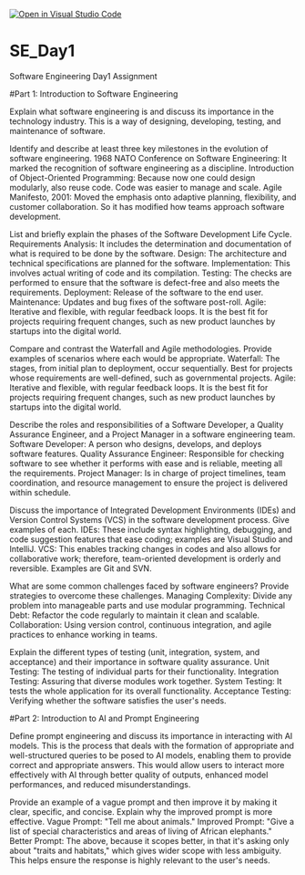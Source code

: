 [![Open in Visual Studio Code](https://classroom.github.com/assets/open-in-vscode-2e0aaae1b6195c2367325f4f02e2d04e9abb55f0b24a779b69b11b9e10269abc.svg)](https://classroom.github.com/online_ide?assignment_repo_id=16982345&assignment_repo_type=AssignmentRepo)
# SE_Day1
Software Engineering Day1 Assignment

#Part 1: Introduction to Software Engineering

Explain what software engineering is and discuss its importance in the technology industry.
This is a way of designing, developing, testing, and maintenance of software. 

Identify and describe at least three key milestones in the evolution of software engineering.
1968 NATO Conference on Software Engineering: It marked the recognition of software engineering as a discipline.
Introduction of Object-Oriented Programming: Because now one could design modularly, also reuse code. Code was easier to manage and scale.
Agile Manifesto, 2001: Moved the emphasis onto adaptive planning, flexibility, and customer collaboration. So it has modified how teams approach software development.

List and briefly explain the phases of the Software Development Life Cycle.
Requirements Analysis: It includes the determination and documentation of what is required to be done by the software.
Design: The architecture and technical specifications are planned for the software. Implementation: This involves actual writing of code and its compilation. Testing: The checks are performed to ensure that the software is defect-free and also meets the requirements. Deployment: Release of the software to the end user. Maintenance: Updates and bug fixes of the software post-roll. 
Agile: Iterative and flexible, with regular feedback loops. It is the best fit for projects requiring frequent changes, such as new product launches by startups into the digital world.

Compare and contrast the Waterfall and Agile methodologies. Provide examples of scenarios where each would be appropriate.
Waterfall: The stages, from initial plan to deployment, occur sequentially. Best for projects whose requirements are well-defined, such as governmental projects.
Agile: Iterative and flexible, with regular feedback loops. It is the best fit for projects requiring frequent changes, such as new product launches by startups into the digital world.

Describe the roles and responsibilities of a Software Developer, a Quality Assurance Engineer, and a Project Manager in a software engineering team.
Software Developer: A person who designs, develops, and deploys software features.
Quality Assurance Engineer: Responsible for checking software to see whether it performs with ease and is reliable, meeting all the requirements.
Project Manager: Is in charge of project timelines, team coordination, and resource management to ensure the project is delivered within schedule.

Discuss the importance of Integrated Development Environments (IDEs) and Version Control Systems (VCS) in the software development process. Give examples of each.
IDEs: These include syntax highlighting, debugging, and code suggestion features that ease coding; examples are Visual Studio and IntelliJ.
VCS: This enables tracking changes in codes and also allows for collaborative work; therefore, team-oriented development is orderly and reversible. Examples are Git and SVN.

What are some common challenges faced by software engineers? Provide strategies to overcome these challenges.
Managing Complexity: Divide any problem into manageable parts and use modular programming.
Technical Debt: Refactor the code regularly to maintain it clean and scalable.
Collaboration: Using version control, continuous integration, and agile practices to enhance working in teams.

Explain the different types of testing (unit, integration, system, and acceptance) and their importance in software quality assurance.
Unit Testing: The testing of individual parts for their functionality.
Integration Testing: Assuring that diverse modules work together.
System Testing: It tests the whole application for its overall functionality.
Acceptance Testing: Verifying whether the software satisfies the user's needs.

#Part 2: Introduction to AI and Prompt Engineering


Define prompt engineering and discuss its importance in interacting with AI models.
This is the process that deals with the formation of appropriate and well-structured queries to be posed to AI models, enabling them to provide correct and appropriate answers. 
This would allow users to interact more effectively with AI through better quality of outputs, enhanced model performances, and reduced misunderstandings.

Provide an example of a vague prompt and then improve it by making it clear, specific, and concise. Explain why the improved prompt is more effective.
Vague Prompt: "Tell me about animals."
Improved Prompt: "Give a list of special characteristics and areas of living of African elephants."
Better Prompt: The above, because it scopes better, in that it's asking only about "traits and habitats," which gives wider scope with less ambiguity. This helps ensure the response is highly relevant to the user's needs.

